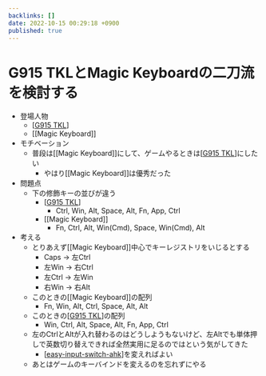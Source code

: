 ```yaml
---
backlinks: []
date: 2022-10-15 00:29:18 +0900
published: true
---
```


# G915 TKLとMagic Keyboardの二刀流を検討する

- 登場人物
  - [[G915 TKL]]
  - [[Magic Keyboard]]
- モチベーション
  - 普段は[[Magic Keyboard]]にして、ゲームやるときは[[G915 TKL]]にしたい
    - やはり[[Magic Keyboard]]は優秀だった
- 問題点
  - 下の修飾キーの並びが違う
    - [[G915 TKL]]
      - Ctrl, Win, Alt, Space, Alt, Fn, App, Ctrl
    - [[Magic Keyboard]]
      - Fn, Ctrl, Alt, Win(Cmd), Space, Win(Cmd), Alt
- 考える
  - とりあえず[[Magic Keyboard]]中心でキーレジストリをいじるとする
    - Caps → 左Ctrl
    - 左Win → 右Ctrl
    - 左Ctrl → 左Win
    - 右Win → 右Alt
  - このときの[[Magic Keyboard]]の配列
    - Fn, Win, Alt, Ctrl, Space, Alt, Alt
  - このときの[[G915 TKL]]の配列
    - Win, Ctrl, Alt, Space, Alt, Fn, App, Ctrl
  - 左のCtrlとAltが入れ替わるのはどうしようもないけど、左Altでも単体押しで英数切り替えできれば全然実用に足るのではという気がしてきた
    - [[easy-input-switch-ahk]]を変えればよい
  - あとはゲームのキーバインドを変えるのを忘れずにやる

[//begin]: # "Autogenerated link references for markdown compatibility"
[G915 TKL]: <G915 TKL> "G915 TKL"
[G915 TKL]: <G915 TKL> "G915 TKL"
[G915 TKL]: <G915 TKL> "G915 TKL"
[G915 TKL]: <G915 TKL> "G915 TKL"
[easy-input-switch-ahk]: easy-input-switch-ahk "easy-input-switch-ahk"
[//end]: # "Autogenerated link references"